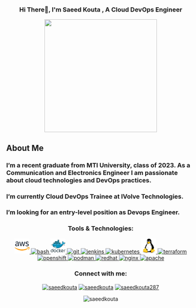 <h3 align="center">Hi There👋, I'm Saeed Kouta , A Cloud DevOps Engineer</h3>



<p align="center">
  <img align="center" src="https://media1.giphy.com/media/rJsMvyk7AHHiW9qKLM/giphy.webp" width="300" height="300" />
</p>

## About Me

### I’m a recent graduate from  MTI University, class of 2023. As a Communication and Electronics Engineer I am passionate about cloud technologies and DevOps practices.

<h3 align="left"> I’m currently Cloud DevOps Trainee at IVolve Technologies.</h3>
<h3 align="left"> I’m looking for an entry-level position as Devops Engineer.</h3>


<h3 align="center">Tools & Technologies:</h3>

<p align="center">
  <a href="https://aws.amazon.com" target="_blank" rel="noreferrer">
    <img src="https://raw.githubusercontent.com/devicons/devicon/master/icons/amazonwebservices/amazonwebservices-original-wordmark.svg" alt="aws" width="40" height="40"/>
  </a>
  <a href="https://www.gnu.org/software/bash/" target="_blank" rel="noreferrer">
    <img src="https://www.vectorlogo.zone/logos/gnu_bash/gnu_bash-icon.svg" alt="bash" width="40" height="40"/>
  </a>
  <a href="https://www.docker.com/" target="_blank" rel="noreferrer">
    <img src="https://raw.githubusercontent.com/devicons/devicon/master/icons/docker/docker-original-wordmark.svg" alt="docker" width="40" height="40"/>
  </a>
  <a href="https://git-scm.com/" target="_blank" rel="noreferrer">
    <img src="https://www.vectorlogo.zone/logos/git-scm/git-scm-icon.svg" alt="git" width="40" height="40"/>
  </a>
  <a href="https://www.jenkins.io" target="_blank" rel="noreferrer">
    <img src="https://www.vectorlogo.zone/logos/jenkins/jenkins-icon.svg" alt="jenkins" width="40" height="40"/>
  </a>
  <a href="https://kubernetes.io" target="_blank" rel="noreferrer">
    <img src="https://www.vectorlogo.zone/logos/kubernetes/kubernetes-icon.svg" alt="kubernetes" width="40" height="40"/>
  </a>
  <a href="https://www.linux.org/" target="_blank" rel="noreferrer">
    <img src="https://raw.githubusercontent.com/devicons/devicon/master/icons/linux/linux-original.svg" alt="linux" width="40" height="40"/>
  </a>
  <a href="https://www.terraform.io/" target="_blank" rel="noreferrer">
    <img src="https://www.vectorlogo.zone/logos/terraformio/terraformio-icon.svg" alt="terraform" width="40" height="40"/>
  </a>
  <a href="https://www.openshift.com/" target="_blank" rel="noreferrer">
    <img src="https://www.vectorlogo.zone/logos/openshift/openshift-icon.svg" alt="openshift" width="40" height="40"/>
  </a>
  <a href="https://podman.io/" target="_blank" rel="noreferrer">
    <img src="https://www.vectorlogo.zone/logos/podmanio/podmanio-icon.svg" alt="podman" width="40" height="40"/>
  </a>
  <a href="https://www.redhat.com/" target="_blank" rel="noreferrer">
    <img src="https://www.vectorlogo.zone/logos/redhat/redhat-icon.svg" alt="redhat" width="40" height="40"/>
  </a>
  <a href="https://nginx.org/" target="_blank" rel="noreferrer">
    <img src="https://www.vectorlogo.zone/logos/nginx/nginx-icon.svg" alt="nginx" width="40" height="40"/>
  </a>
  <a href="https://httpd.apache.org/" target="_blank" rel="noreferrer">
    <img src="https://www.vectorlogo.zone/logos/apache/apache-icon.svg" alt="apache" width="40" height="40"/>
  </a>
</p>


<h3 align="center">Connect with me:</h3>
<p align="center">
<a href="https://twitter.com/saeedkouta" target="blank"><img align="center" src="https://raw.githubusercontent.com/rahuldkjain/github-profile-readme-generator/master/src/images/icons/Social/twitter.svg" alt="saeedkouta" height="30" width="40" /></a>
<a href="https://linkedin.com/in/saeedkouta" target="blank"><img align="center" src="https://raw.githubusercontent.com/rahuldkjain/github-profile-readme-generator/master/src/images/icons/Social/linked-in-alt.svg" alt="saeedkouta" height="30" width="40" /></a>
<a href="https://instagram.com/saeedkouta287" target="blank"><img align="center" src="https://raw.githubusercontent.com/rahuldkjain/github-profile-readme-generator/master/src/images/icons/Social/instagram.svg" alt="saeedkouta287" height="30" width="40" /></a>
</p>

<p align="center"> <img src="https://komarev.com/ghpvc/?username=saeedkouta&label=Profile%20views&color=0e75b6&style=flat" alt="saeedkouta" /> </p>



